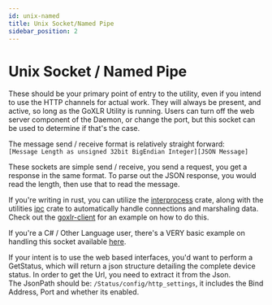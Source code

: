 ```yaml
---
id: unix-named
title: Unix Socket/Named Pipe
sidebar_position: 2
---
```


# Unix Socket / Named Pipe

These should be your primary point of entry to the utility, even if you intend to use the HTTP channels for actual work.
They will always be present, and active, so long as the GoXLR Utility is running.
Users can turn off the web server component of the Daemon, or change the port,
but this socket can be used to determine if that's the case.

The message send / receive format is relatively straight forward:<br/>
`[Message Length as unsigned 32bit BigEndian Integer][JSON Message]`

These sockets are simple send / receive, you send a request, you get a response in the same format.
To parse out the JSON response, you would read the length, then use that to read the message.

If you're writing in rust, you can utilize the [interprocess](https://crates.io/crates/interprocess) crate,
along with the utilities [ipc](https://github.com/GoXLR-on-Linux/goxlr-utility/tree/main/ipc) crate to automatically handle connections and marshaling data.
Check out the [goxlr-client](https://github.com/GoXLR-on-Linux/goxlr-utility/blob/main/client/src/main.rs) for an example on how to do this.

If you're a C# / Other Language user, there's a VERY basic example on handling this socket available [here](./examples/named-pipe.md).

If your intent is to use the web based interfaces, you'd want to perform a GetStatus,
which will return a json structure detailing the complete device status.
In order to get the Url, you need to extract it from the Json.<br/>
The JsonPath should be: `/Status/config/http_settings`, it includes the Bind Address, Port and whether its enabled.